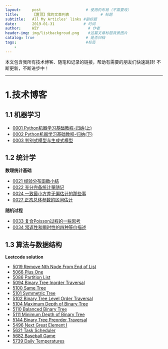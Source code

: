 ```yaml
---
layout:     post                    # 使用的布局（不需要改）
title:      【置顶】我的文章列表              # 标题 
subtitle:   All My Articles' links #副标题
date:       2019-01-31             # 时间
author:     WZY                      # 作者
header-img: img/listbackgroud.png    #这篇文章标题背景图片
catalog: true                       # 是否归档
tags:                               #标签
    - 
---
```


本文包含我所有技术博客、随笔和记录的链接，帮助有需要的朋友们快速跳转!
不断更新，不断进步中！

***

# 1.技术博客
## 1.1 机器学习
* [0001 Python机器学习基础教程-归纳(上)](https://tinky2013.github.io/2019/04/08/Python%E6%9C%BA%E5%99%A8%E5%AD%A6%E4%B9%A0%E5%9F%BA%E7%A1%80%E6%95%99%E7%A8%8B-%E5%BD%92%E7%BA%B3(%E4%B8%8A)/)
* [0002 Python机器学习基础教程-归纳(下)](https://tinky2013.github.io/2019/04/09/Python%E6%9C%BA%E5%99%A8%E5%AD%A6%E4%B9%A0%E5%9F%BA%E7%A1%80%E6%95%99%E7%A8%8B-%E5%BD%92%E7%BA%B3(%E4%B8%8B)/)
* [0003 判别式模型与生成式模型](https://tinky2013.github.io/2019/07/11/%E5%88%A4%E5%88%AB%E5%BC%8F%E6%A8%A1%E5%9E%8B%E4%B8%8E%E7%94%9F%E6%88%90%E5%BC%8F%E6%A8%A1%E5%9E%8B/)

## 1.2 统计学
**数理统计基础**
* [0021 经验分布函数小结](https://tinky2013.github.io/2019/06/08/%E7%BB%8F%E9%AA%8C%E5%88%86%E5%B8%83%E5%87%BD%E6%95%B0%E5%B0%8F%E7%BB%93/)
* [0022 充分完备统计量随记](https://tinky2013.github.io/2019/05/26/%E5%85%85%E5%88%86%E5%AE%8C%E5%A4%87%E7%BB%9F%E8%AE%A1%E9%87%8F%E9%9A%8F%E8%AE%B0/)
* [0024 一致最小方差无偏估计的那些事](https://tinky2013.github.io/2019/05/05/%E4%B8%80%E8%87%B4%E6%9C%80%E5%B0%8F%E6%96%B9%E5%B7%AE%E6%97%A0%E5%81%8F%E4%BC%B0%E8%AE%A1%E7%9A%84%E9%82%A3%E4%BA%9B%E4%BA%8B/)
* [0027 正态总体参数的区间估计](https://tinky2013.github.io/2019/05/11/%E6%AD%A3%E6%80%81%E6%80%BB%E4%BD%93%E5%8F%82%E6%95%B0%E7%BD%AE%E4%BF%A1%E5%8C%BA%E9%97%B4/)

**随机过程**
* [0033 复合Poisson过程的一些思考](https://tinky2013.github.io/2019/05/03/%E5%A4%8D%E5%90%88Poisson%E8%BF%87%E7%A8%8B%E7%9A%84%E4%B8%80%E4%BA%9B%E6%80%9D%E8%80%83/)
* [0034 常返性和瞬时性的四种等价描述](https://tinky2013.github.io/2019/05/06/%E5%B8%B8%E8%BF%94%E6%80%A7%E5%92%8C%E7%9E%AC%E6%97%B6%E6%80%A7%E7%9A%84%E5%9B%9B%E7%A7%8D%E7%AD%89%E4%BB%B7%E6%8F%8F%E8%BF%B0/)

## 1.3 算法与数据结构
**Leetcode solution**
* [5019 Remove Nth Node From End of List](https://tinky2013.github.io/2018/01/09/Leetcode-19-Remove-Nth-Node-From-End-of-List/)
* [5066 Plus One](https://tinky2013.github.io/2018/01/20/Leetcode-66-Plus-One/)
* [5086 Partition List](https://tinky2013.github.io/2018/01/26/Leetcode-86-Partition-List/)
* [5094 Binary Tree Inorder Traversal](https://tinky2013.github.io/2018/01/29/Leetcode-94-Binary-Tree-Inorder-Traversal/)
* [5100 Same Tree](https://tinky2013.github.io/2018/01/31/Leetcode-100-Same-Tree/)
* [5101 Symmetric Tree](https://tinky2013.github.io/2018/02/01/Leetcode-101-Symmetric-Tree/)
* [5102 Binary Tree Level Order Traversal](https://tinky2013.github.io/2019/05/10/Leetcode-102-Binary-Tree-Level-Order-Traversal/)
* [5104 Maximum Depth of Binary Tree](https://tinky2013.github.io/2018/02/01/Leetcode-104-Maximum-Depth-of-Binary-Tree/)
* [5110 Balanced Binary Tree](https://tinky2013.github.io/2018/02/04/Leetcode-110-Balanced-Binary-Tree/)
* [5111 Minimum Depth of Binary Tree](https://tinky2013.github.io/2018/02/04/Leetcode-111-Minimum-Depth-of-Binary-Tree/)
* [5144 Binary Tree Preorder Traversal](https://tinky2013.github.io/2018/02/14/Leetcode-144-Binary-Tree-Preorder-Traversal/)
* [5496 Next Great Element I](https://tinky2013.github.io/2018/05/30/Leetcode-496-Next-Great-Element-I/)
* [5621 Task Scheduler](https://tinky2013.github.io/2018/07/07/Leetcode-621-Task-Scheduler/)
* [5682 Baseball Game](https://tinky2013.github.io/2018/07/25/Leetcode-682-Baseball-Game/)
* [5739 Daily Temperatures](https://tinky2013.github.io/2018/08/12/Leetcode-739-Daily-Temperatures/)
